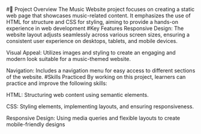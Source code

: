 #🎵 Project Overview
The Music Website project focuses on creating a static web page that showcases music-related content. It emphasizes the use of HTML for structure and CSS for styling, aiming to provide a hands-on experience in web development
#Key Features
Responsive Design: The website layout adjusts seamlessly across various screen sizes, ensuring a consistent user experience on desktops, tablets, and mobile devices.

Visual Appeal: Utilizes images and styling to create an engaging and modern look suitable for a music-themed website.

Navigation: Includes a navigation menu for easy access to different sections of the website.
#Skills Practiced
By working on this project, learners can practice and improve the following skills:

HTML: Structuring web content using semantic elements.

CSS: Styling elements, implementing layouts, and ensuring responsiveness.

Responsive Design: Using media queries and flexible layouts to create mobile-friendly designs
